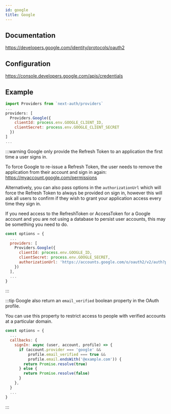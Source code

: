 ```yaml
---
id: google
title: Google
---
```


## Documentation

https://developers.google.com/identity/protocols/oauth2

## Configuration

https://console.developers.google.com/apis/credentials

## Example

```js
import Providers from `next-auth/providers`
...
providers: [
  Providers.Google({
    clientId: process.env.GOOGLE_CLIENT_ID,
    clientSecret: process.env.GOOGLE_CLIENT_SECRET
  })
]
...
```

:::warning
Google only provide the Refresh Token to an application the first time a user signs in.

To force Google to re-issue a Refresh Token, the user needs to remove the application from their account and sign in again:
https://myaccount.google.com/permissions

Alternatively, you can also pass options in the `authorizationUrl` which will force the Refresh Token to always be provided on sign in, however this will ask all users to confirm if they wish to grant your application access every time they sign in.

If you need access to the RefreshToken or AccessToken for a Google account and you are not using a database to persist user accounts, this may be something you need to do.

```js
const options = {
  ...
  providers: [
    Providers.Google({
      clientId: process.env.GOOGLE_ID,
      clientSecret: process.env.GOOGLE_SECRET,
      authorizationUrl: 'https://accounts.google.com/o/oauth2/v2/auth?prompt=consent&access_type=offline&response_type=code',
    })
  ],
  ...
}
```
:::

:::tip
Google also return an `email_verified` boolean property in the OAuth profile.

You can use this property to restrict access to people with verified accounts at a particular domain.

```js
const options = {
  ...
  callbacks: {
    signIn: async (user, account, profile) => {
      if (account.provider === 'google' &&
          profile.email_verified === true &&
          profile.email.endsWith('@example.com')) {
        return Promise.resolve(true)
      } else {
        return Promise.resolve(false)
      }
    },
  }
  ...
}
```
:::
